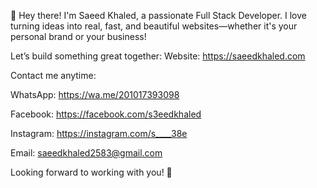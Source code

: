 👋 Hey there! I'm Saeed Khaled, a passionate Full Stack Developer.
I love turning ideas into real, fast, and beautiful websites—whether it's your personal brand or your business!

Let’s build something great together:
Website: https://saeedkhaled.com

Contact me anytime:

WhatsApp: https://wa.me/201017393098
    
Facebook: https://facebook.com/s3eedkhaled
    
Instagram: https://instagram.com/s____38e
    
Email: saeedkhaled2583@gmail.com

Looking forward to working with you! 🚀
